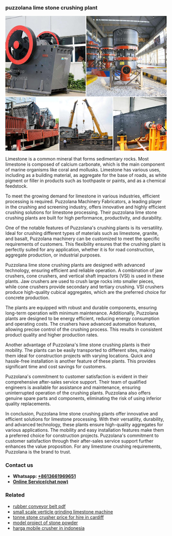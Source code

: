 <h3>puzzolana lime stone crushing plant</h3><img src='1708408474.jpg' alt=''><p>Limestone is a common mineral that forms sedimentary rocks. Most limestone is composed of calcium carbonate, which is the main component of marine organisms like coral and mollusks. Limestone has various uses, including as a building material, as aggregate for the base of roads, as white pigment or filler in products such as toothpaste or paints, and as a chemical feedstock.</p><p>To meet the growing demand for limestone in various industries, efficient processing is required. Puzzolana Machinery Fabricators, a leading player in the crushing and screening industry, offers innovative and highly efficient crushing solutions for limestone processing. Their puzzolana lime stone crushing plants are built for high performance, productivity, and durability.</p><p>One of the notable features of Puzzolana's crushing plants is its versatility. Ideal for crushing different types of materials such as limestone, granite, and basalt, Puzzolana machinery can be customized to meet the specific requirements of customers. This flexibility ensures that the crushing plant is perfectly suited for any application, whether it is for road construction, aggregate production, or industrial purposes.</p><p>Puzzolana lime stone crushing plants are designed with advanced technology, ensuring efficient and reliable operation. A combination of jaw crushers, cone crushers, and vertical shaft impactors (VSI) is used in these plants. Jaw crushers are used to crush large rocks into smaller pieces, while cone crushers provide secondary and tertiary crushing. VSI crushers produce high-quality cubical aggregates, which are the preferred choice for concrete production.</p><p>The plants are equipped with robust and durable components, ensuring long-term operation with minimum maintenance. Additionally, Puzzolana plants are designed to be energy efficient, reducing energy consumption and operating costs. The crushers have advanced automation features, allowing precise control of the crushing process. This results in consistent product quality and higher production rates.</p><p>Another advantage of Puzzolana's lime stone crushing plants is their mobility. The plants can be easily transported to different sites, making them ideal for construction projects with varying locations. Quick and hassle-free installation is another feature of these plants. This provides significant time and cost savings for customers.</p><p>Puzzolana's commitment to customer satisfaction is evident in their comprehensive after-sales service support. Their team of qualified engineers is available for assistance and maintenance, ensuring uninterrupted operation of the crushing plants. Puzzolana also offers genuine spare parts and components, eliminating the risk of using inferior quality replacements.</p><p>In conclusion, Puzzolana lime stone crushing plants offer innovative and efficient solutions for limestone processing. With their versatility, durability, and advanced technology, these plants ensure high-quality aggregates for various applications. The mobility and easy installation features make them a preferred choice for construction projects. Puzzolana's commitment to customer satisfaction through their after-sales service support further enhances the value proposition. For any limestone crushing requirements, Puzzolana is the brand to trust.</p><h3>Contact us</h3><ul><li><strong>Whatsapp:&nbsp;<a href="https://wa.me/8613661969651">+8613661969651</a></strong></li><li><a href="https://swt.shibang-china.com/?git&amp;zhl&amp;puzzolana lime stone crushing plant"><strong>Online Service(chat now)</strong></a></li></ul><h3>Related</h3><ul><li><a href='rubber conveyor belt pdf.md'>rubber conveyor belt pdf</a></li><li><a href='small scale verticle grinding limestone machine.md'>small scale verticle grinding limestone machine</a></li><li><a href='tonne stone crusher price for hire in cardiff.md'>tonne stone crusher price for hire in cardiff</a></li><li><a href='model project of stone powder.md'>model project of stone powder</a></li><li><a href='harga mobile crusher in indonesia.md'>harga mobile crusher in indonesia</a></li></ul>